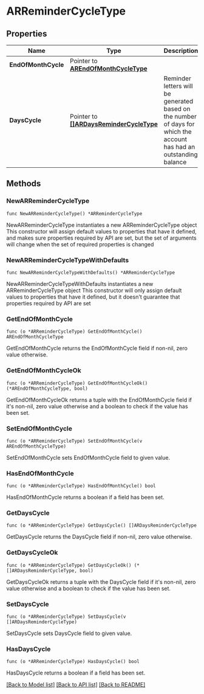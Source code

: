 # ARReminderCycleType

## Properties

Name | Type | Description | Notes
------------ | ------------- | ------------- | -------------
**EndOfMonthCycle** | Pointer to [**AREndOfMonthCycleType**](AREndOfMonthCycleType.md) |  | [optional] 
**DaysCycle** | Pointer to [**[]ARDaysReminderCycleType**](ARDaysReminderCycleType.md) | Reminder letters will be generated based on the number of days for which the account has had an outstanding balance | [optional] 

## Methods

### NewARReminderCycleType

`func NewARReminderCycleType() *ARReminderCycleType`

NewARReminderCycleType instantiates a new ARReminderCycleType object
This constructor will assign default values to properties that have it defined,
and makes sure properties required by API are set, but the set of arguments
will change when the set of required properties is changed

### NewARReminderCycleTypeWithDefaults

`func NewARReminderCycleTypeWithDefaults() *ARReminderCycleType`

NewARReminderCycleTypeWithDefaults instantiates a new ARReminderCycleType object
This constructor will only assign default values to properties that have it defined,
but it doesn't guarantee that properties required by API are set

### GetEndOfMonthCycle

`func (o *ARReminderCycleType) GetEndOfMonthCycle() AREndOfMonthCycleType`

GetEndOfMonthCycle returns the EndOfMonthCycle field if non-nil, zero value otherwise.

### GetEndOfMonthCycleOk

`func (o *ARReminderCycleType) GetEndOfMonthCycleOk() (*AREndOfMonthCycleType, bool)`

GetEndOfMonthCycleOk returns a tuple with the EndOfMonthCycle field if it's non-nil, zero value otherwise
and a boolean to check if the value has been set.

### SetEndOfMonthCycle

`func (o *ARReminderCycleType) SetEndOfMonthCycle(v AREndOfMonthCycleType)`

SetEndOfMonthCycle sets EndOfMonthCycle field to given value.

### HasEndOfMonthCycle

`func (o *ARReminderCycleType) HasEndOfMonthCycle() bool`

HasEndOfMonthCycle returns a boolean if a field has been set.

### GetDaysCycle

`func (o *ARReminderCycleType) GetDaysCycle() []ARDaysReminderCycleType`

GetDaysCycle returns the DaysCycle field if non-nil, zero value otherwise.

### GetDaysCycleOk

`func (o *ARReminderCycleType) GetDaysCycleOk() (*[]ARDaysReminderCycleType, bool)`

GetDaysCycleOk returns a tuple with the DaysCycle field if it's non-nil, zero value otherwise
and a boolean to check if the value has been set.

### SetDaysCycle

`func (o *ARReminderCycleType) SetDaysCycle(v []ARDaysReminderCycleType)`

SetDaysCycle sets DaysCycle field to given value.

### HasDaysCycle

`func (o *ARReminderCycleType) HasDaysCycle() bool`

HasDaysCycle returns a boolean if a field has been set.


[[Back to Model list]](../README.md#documentation-for-models) [[Back to API list]](../README.md#documentation-for-api-endpoints) [[Back to README]](../README.md)


